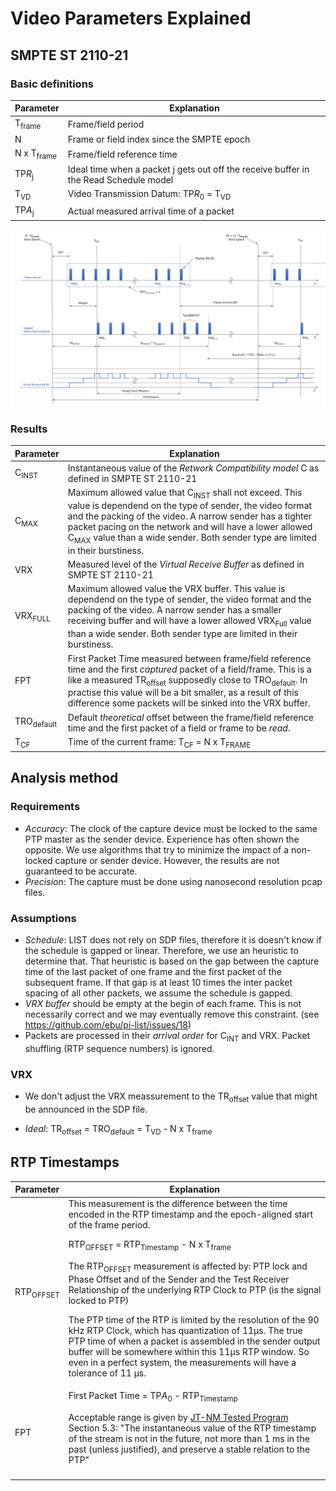 # Video Parameters Explained

## SMPTE ST 2110-21

### Basic definitions

| Parameter | Explanation |
| ------ | ------ |
| T<sub>frame</sub> | Frame/field period |
| N | Frame or field index since the SMPTE epoch |
| N x T<sub>frame</sub> | Frame/field reference time |
| TP<i>R</i><sub>j</sub> | Ideal time when a packet j gets out off the receive buffer in the Read Schedule model |
| T<sub>VD</sub> |  Video Transmission Datum: TP<i>R</i><sub>0</sub> = T<sub>VD</sub> |
| TP<i>A</i><sub>j</sub> | Actual measured arrival time of a packet |

![Packet Arrival](video_timings.png)

### Results

| Parameter | Explanation |
| ------ | ------ |
| C<sub>INST</sub>  | Instantaneous value of the *Retwork Compatibility model* C as defined in SMPTE ST 2110-21 |
| C<sub>MAX</sub> | Maximum allowed value that C<sub>INST</sub> shall not exceed. This value is dependend on the type of sender, the video format and the packing of the video. A narrow sender has a tighter packet pacing on the network and will have a lower allowed C<sub>MAX</sub> value than a wide sender. Both sender type are limited in their burstiness. |
| VRX | Measured level of the *Virtual Receive Buffer* as defined in SMPTE ST 2110-21 |
| VRX<sub>FULL</sub> | Maximum allowed value the VRX buffer. This value is dependend on the type of sender, the video format and the packing of the video. A narrow sender has a smaller receiving buffer and will have a lower allowed VRX<sub>Full</sub> value than a wide sender. Both sender type are limited in their burstiness. |
| FPT | First Packet Time measured between frame/field reference time and the first *captured* packet of a field/frame. This is a like a measured TR<sub>offset</sub> supposedly close to TRO<sub>default</sub>. In practise this value will be a bit smaller, as a result of this difference some packets will be sinked into the VRX buffer. |
| TRO<sub>default</sub> | Default *theoretical* offset between the frame/field reference time and the first packet of a field or frame to be *read*. |
|T<sub>CF</sub>| Time of the current frame: T<sub>CF</sub> = N x T<sub>FRAME</sub>|

## Analysis method

### Requirements

- *Accuracy*: The clock of the capture device must be locked to the same PTP master as the sender device. Experience has often shown the opposite. We use algorithms that try to minimize the impact of a non-locked capture or sender device. However, the results are not guaranteed to be accurate.
- *Precision*: The capture must be done using nanosecond resolution pcap files.

### Assumptions

- *Schedule*: LIST does not rely on SDP files, therefore it is doesn't know if the schedule is gapped or linear. Therefore, we use an heuristic to determine that. That heuristic is based on the gap between the capture time of the last packet of one frame and the first packet of the subsequent frame. If that gap is at least 10 times the inter packet spacing of all other packets, we assume the schedule is gapped.
- *VRX buffer* should be empty at the begin of each frame. This is not necessarily correct and we may eventually remove this constraint. (see https://github.com/ebu/pi-list/issues/18)
- Packets are processed in their *arrival order* for C<sub>INT</sub> and VRX. Packet shuffling (RTP sequence numbers) is ignored.

### VRX

- We don't adjust the VRX meassurement to the TR<sub>offset</sub> value that might be announced in the SDP file.

- *Ideal*:  TR<sub>offset</sub> = TRO<sub>default</sub> = T<sub>VD</sub> - N x T<sub>frame</sub>


## RTP Timestamps

| Parameter | Explanation |
| ------ | ------ |
RTP<sub>OFFSET</sub>|This measurement is the difference between the time encoded in the RTP timestamp and the epoch-aligned start of the frame period. <p>RTP<sub>OFFSET</sub> = RTP<sub>Timestamp</sub> - N x T<sub>frame</sub>  <p>The RTP<sub>OFFSET</sub> measurement is affected by: PTP lock and Phase Offset and of the Sender and the Test Receiver Relationship of the underlying RTP Clock to PTP (is the signal locked to PTP) <p>The PTP time of the RTP is limited by the resolution of the 90 kHz RTP Clock, which has quantization of 11µs.  The true PTP time of when a packet is assembled in the sender output buffer will be somewhere within this 11µs RTP window. So even in a perfect system, the measurements will have a tolerance of 11 µs.
| FPT | First Packet Time = TP<i>A</i><sub>0</sub> - RTP<sub>Timestamp</sub> <p>Acceptable range is given by [JT-NM Tested Program](http://jt-nm.org/documents/JT-NM_Tested_Catalog_ST2110_Full-Online-2019-09-10.pdf) Section 5.3: "The instantaneous value of the RTP timestamp of the stream is not in the future, not more than 1 ms in the past (unless justified), and preserve a stable relation to the PTP" |
| | |

